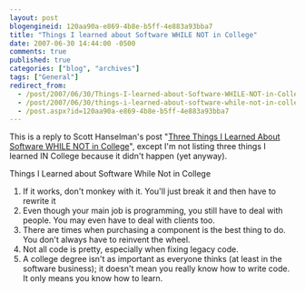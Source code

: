 ```yaml
---
layout: post
blogengineid: 120aa90a-e869-4b8e-b5ff-4e883a93bba7
title: "Things I learned about Software WHILE NOT in College"
date: 2007-06-30 14:44:00 -0500
comments: true
published: true
categories: ["blog", "archives"]
tags: ["General"]
redirect_from: 
  - /post/2007/06/30/Things-I-learned-about-Software-WHILE-NOT-in-College
  - /post/2007/06/30/things-i-learned-about-software-while-not-in-college
  - /post.aspx?id=120aa90a-e869-4b8e-b5ff-4e883a93bba7
---
```

<!-- more -->

This is a reply to Scott Hanselman's post "<A href="http://www.hanselman.com/blog/ThreeThingsILearnedAboutSoftwareWHILENOTInCollege.aspx">Three Things I Learned About Software WHILE NOT in College</A>", except I'm not listing three things I learned IN College because it didn't happen (yet anyway).

Things I Learned about Software While Not in College
<OL>
<LI>If it works, don't monkey with it. You'll just break it and then have to rewrite it</LI>
<LI>Even though your main job is programming, you still have to deal with people. You may even have to deal with clients too.</LI>
<LI>There are times when purchasing a component is the best thing to do. You don't always have to reinvent the wheel.</LI>
<LI>Not all code is pretty, especially when fixing legacy code.</LI>
<LI>A college degree isn't as important as everyone thinks (at least in the software business); it doesn't mean you really know how to write code. It only means you know how to learn.</LI></OL>

 
